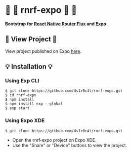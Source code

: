 # :ear_of_rice: :ear_of_rice: rnrf-expo :ear_of_rice: :ear_of_rice:

**Bootstrap for [React Native Router Flux](https://github.com/aksonov/react-native-router-flux) and [Expo](https://docs.expo.io/).**

## :iphone: View Project :iphone:

View project published on Expo [here](https://expo.io/@reactappz/rnrf-expo).

## :bulb: Installation :bulb:
### Using Exp CLI
```
$ git clone https://github.com/4s1r0c4t/rnrf-expo.git
$ cd rnrf-expo
$ npm install
$ npm install exp --global
$ exp start
```

### Using Expo XDE

`$ git clone https://github.com/4s1r0c4t/rnrf-expo.git`

* Open the rnrf-expo project on Expo XDE.
* Use the "Share" or "Device" buttons to view the project.